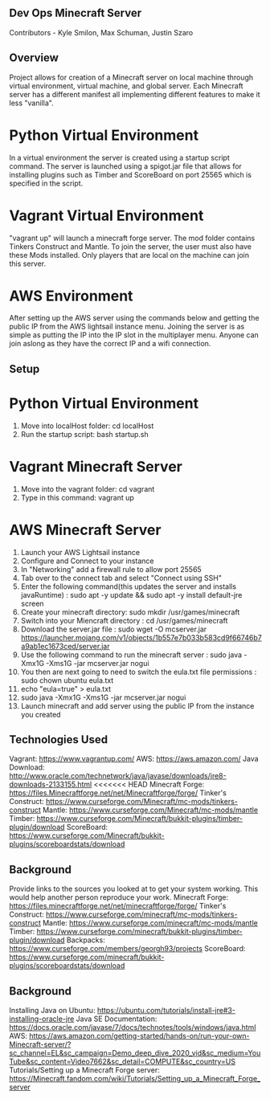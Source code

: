 ## Dev Ops Minecraft Server

Contributors - Kyle Smilon, Max Schuman, Justin Szaro

## Overview
Project allows for creation of a Minecraft server on local machine through
virtual environment, virtual machine, and global server. Each Minecraft
server has a different manifest all implementing different features to make it
less "vanilla".

# Python Virtual Environment
In a virtual environment the server is created using a startup script command. The server is launched using a
spigot.jar file that allows for installing plugins such as Timber and ScoreBoard on port 25565 which is
specified in the script.
# Vagrant Virtual Environment
"vagrant up" will launch a minecraft forge server. The mod folder contains Tinkers Construct and Mantle. To join the server, the user must also have these Mods installed. Only players that are local on the machine can join this server.
# AWS Environment
After setting up the AWS server using the commands below and getting the public IP from the AWS lightsail instance menu. Joining the server is as simple as putting the IP into the IP slot in the multiplayer menu. Anyone can join aslong as they have the correct IP and a wifi connection.

## Setup
# Python Virtual Environment
1. Move into localHost folder: cd localHost
2. Run the startup script: bash startup.sh

# Vagrant Minecraft Server
1. Move into the vagrant folder: cd vagrant
2. Type in this command: vagrant up

# AWS Minecraft Server
1. Launch your AWS Lightsail instance
2. Configure and Connect to your instance
3. In "Networking" add a firewall rule to allow port 25565
4. Tab over to the connect tab and select "Connect using SSH"
5. Enter the following command(this updates the server and installs javaRuntime) :  sudo apt -y update && sudo apt -y install default-jre screen
6. Create your minecraft directory: sudo mkdir /usr/games/minecraft
7. Switch into your Miencraft directory :
cd /usr/games/minecraft
8. Download the server.jar file : sudo wget -O mcserver.jar https://launcher.mojang.com/v1/objects/1b557e7b033b583cd9f66746b7a9ab1ec1673ced/server.jar
9. Use the following command to run the minecraft server : sudo java -Xmx1G -Xms1G -jar mcserver.jar nogui
10. You then are next going to need to switch the eula.txt file permissions : sudo chown ubuntu eula.txt
11. echo "eula=true" > eula.txt
12. sudo java -Xmx1G -Xms1G -jar mcserver.jar nogui
13. Launch minecraft and add server using the public IP from the instance you created


## Technologies Used
Vagrant: https://www.vagrantup.com/
AWS: https://aws.amazon.com/
Java Download: http://www.oracle.com/technetwork/java/javase/downloads/jre8-downloads-2133155.html
<<<<<<< HEAD
Minecraft Forge: https://files.Minecraftforge.net/net/Minecraftforge/forge/
Tinker's Construct: https://www.curseforge.com/Minecraft/mc-mods/tinkers-construct
Mantle: https://www.curseforge.com/Minecraft/mc-mods/mantle
Timber: https://www.curseforge.com/Minecraft/bukkit-plugins/timber-plugin/download
ScoreBoard: https://www.curseforge.com/Minecraft/bukkit-plugins/scoreboardstats/download
##  Background
Provide links to the sources you looked at to get your system working. This would help another person reproduce your work.
Minecraft Forge: https://files.minecraftforge.net/net/minecraftforge/forge/
Tinker's Construct: https://www.curseforge.com/minecraft/mc-mods/tinkers-construct
Mantle: https://www.curseforge.com/minecraft/mc-mods/mantle
Timber: https://www.curseforge.com/minecraft/bukkit-plugins/timber-plugin/download
Backpacks: https://www.curseforge.com/members/georgh93/projects
ScoreBoard: https://www.curseforge.com/minecraft/bukkit-plugins/scoreboardstats/download

##  Background
Installing Java on Ubuntu: https://ubuntu.com/tutorials/install-jre#3-installing-oracle-jre
Java SE Documentation: https://docs.oracle.com/javase/7/docs/technotes/tools/windows/java.html
AWS: https://aws.amazon.com/getting-started/hands-on/run-your-own-Minecraft-server/?sc_channel=EL&sc_campaign=Demo_deep_dive_2020_vid&sc_medium=YouTube&sc_content=Video7662&sc_detail=COMPUTE&sc_country=US
Tutorials/Setting up a Minecraft Forge server: https://Minecraft.fandom.com/wiki/Tutorials/Setting_up_a_Minecraft_Forge_server
